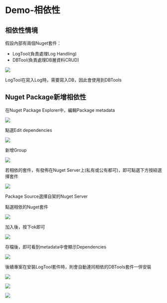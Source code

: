 # Demo-相依性

## 相依性情境

假設內部有兩個Nuget套件：

* LogTool\(負責處理Log Handling\)
* DBTool\(負責處理DB層資料CRUD\)

![](../../.gitbook/assets/image%20%28229%29.png)

LogTool在寫入Log時，需要寫入DB，因此會使用到DBTools

## Nuget Package新增相依性

在Nuget Package Explorer中，編輯Package metadata

![](../../.gitbook/assets/image%20%28207%29.png)

點選Edit dependencies

![](../../.gitbook/assets/image%20%28151%29.png)

新增Group

![](../../.gitbook/assets/image%20%28162%29.png)

若相依的套件，有發佈在Nuget Server上\(私有或公有都可\)，即可點選下方按紐選擇套件

![](../../.gitbook/assets/image%20%28224%29.png)

Package Source選擇自架的Nuget Server

點選相依的Nuget套件

![](../../.gitbook/assets/image%20%28215%29.png)

加入後，按下ok即可

![](../../.gitbook/assets/image%20%28251%29.png)

存檔後，即可看到metadata中會顯示Dependencies

![](../../.gitbook/assets/image%20%2880%29.png)

後續專案在安裝LogTool套件時，則會自動連同相依的DBTools套件一併安裝

![](../../.gitbook/assets/image%20%28177%29.png)

![](../../.gitbook/assets/image%20%28116%29.png)

![](../../.gitbook/assets/image%20%28222%29.png)

